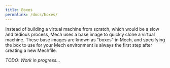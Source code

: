 ```yaml
---
title: Boxes
permalink: /docs/boxes/
---
```


Instead of building a virtual machine from scratch, which would be a slow and
tedious process, Mech uses a base image to quickly clone a virtual machine.
These base images are known as "boxes" in Mech, and specifying the box to use
for your Mech environment is always the first step after creating a new Mechfile.

*TODO: Work in progress...*
